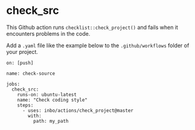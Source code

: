 # check_src

This Github action runs `checklist::check_project()` and fails when it encounters problems in the code.

Add a `.yaml` file like the example below to the `.github/workflows` folder of your project.

```
on: [push]

name: check-source

jobs:
  check_src:
    runs-on: ubuntu-latest
    name: "Check coding style"
    steps:
      - uses: inbo/actions/check_project@master
        with:
          path: my_path
```
